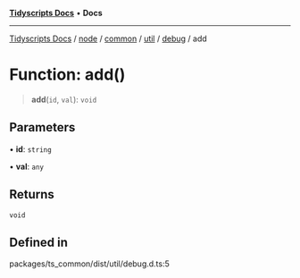 [**Tidyscripts Docs**](../../../../../../../../../README.md) • **Docs**

***

[Tidyscripts Docs](../../../../../../../../../globals.md) / [node](../../../../../../../README.md) / [common](../../../../../README.md) / [util](../../../README.md) / [debug](../README.md) / add

# Function: add()

> **add**(`id`, `val`): `void`

## Parameters

• **id**: `string`

• **val**: `any`

## Returns

`void`

## Defined in

packages/ts\_common/dist/util/debug.d.ts:5

